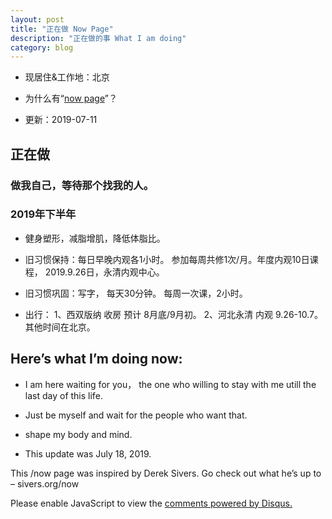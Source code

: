 ```yaml
---
layout: post
title: "正在做 Now Page"
description: "正在做的事 What I am doing"
category: blog
---
```

- 现居住&工作地：北京

- 为什么有“[now page](http://nownownow.com/about)”？

- 更新：2019-07-11

## 正在做

### 做我自己，等待那个找我的人。


### 2019年下半年

- 健身塑形，减脂增肌，降低体脂比。

- 旧习惯保持：每日早晚内观各1小时。 参加每周共修1次/月。年度内观10日课程， 2019.9.26日，永清内观中心。

- 旧习惯巩固：写字， 每天30分钟。 每周一次课，2小时。 

- 出行：     1、西双版纳 收房 预计 8月底/9月初。 2、河北永清 内观 9.26-10.7。 其他时间在北京。


## Here’s what I’m doing now:

- I am here waiting for you， the one who willing to stay with me utill the last day of this life.

- Just be myself and wait for the people who want that.

- shape my body and mind.

- This update was July 18, 2019.

This /now page was inspired by Derek Sivers. Go check out what he’s up to – sivers.org/now 


<div id="disqus_thread"></div>
<script>

/**
*  RECOMMENDED CONFIGURATION VARIABLES: EDIT AND UNCOMMENT THE SECTION BELOW TO INSERT DYNAMIC VALUES FROM YOUR PLATFORM OR CMS.
*  LEARN WHY DEFINING THESE VARIABLES IS IMPORTANT: https://disqus.com/admin/universalcode/#configuration-variables*/
/*
var disqus_config = function () {
this.page.url = https://violettianjie.github.io;  // Replace PAGE_URL with your page's canonical URL variable
this.page.identifier = https://violettianjie.github.io; // Replace PAGE_IDENTIFIER with your page's unique identifier variable
};
*/
(function() { // DON'T EDIT BELOW THIS LINE
var d = document, s = d.createElement('script');
s.src = 'https://https-violettianjie-github-io-1.disqus.com/embed.js';
s.setAttribute('data-timestamp', +new Date());
(d.head || d.body).appendChild(s);
})();
</script>
<noscript>Please enable JavaScript to view the <a href="https://disqus.com/?ref_noscript">comments powered by Disqus.</a></noscript>


